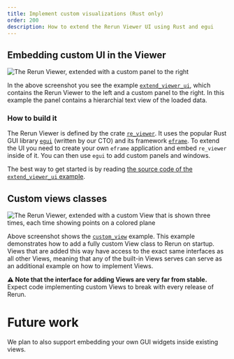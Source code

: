 ```yaml
---
title: Implement custom visualizations (Rust only)
order: 200
description: How to extend the Rerun Viewer UI using Rust and egui
---
```


## Embedding custom UI in the Viewer

![The Rerun Viewer, extended with a custom panel to the right](https://github.com/rerun-io/rerun/assets/1148717/cbbad63e-9b18-4e54-bafe-b6ffd723f63e)

In the above screenshot you see the example [`extend_viewer_ui`](https://github.com/rerun-io/rerun/tree/main/examples/rust/extend_viewer_ui), which contains the Rerun Viewer to the left and a custom panel to the right. In this example the panel contains a hierarchial text view of the loaded data.

### How to build it

The Rerun Viewer is defined by the crate [`re_viewer`](https://github.com/rerun-io/rerun/tree/main/crates/viewer/re_viewer). It uses the popular Rust GUI library [`egui`](https://github.com/emilk/egui) (written by our CTO) and its framework [`eframe`](https://github.com/emilk/egui/tree/master/crates/eframe). To extend the UI you need to create your own `eframe` application and embed `re_viewer` inside of it. You can then use `egui` to add custom panels and windows.

The best way to get started is by reading [the source code of the `extend_viewer_ui` example](https://github.com/rerun-io/rerun/tree/main/examples/rust/extend_viewer_ui).


## Custom views classes

<picture>
  <source media="(max-width: 480px)" srcset="https://static.rerun.io/custom_space_view/e05a073d64003645b6af6de91b068c2f646c1b8a/480w.jpeg">
  <source media="(max-width: 768px)" srcset="https://static.rerun.io/custom_space_view/e05a073d64003645b6af6de91b068c2f646c1b8a/768w.jpeg">
  <source media="(max-width: 1024px)" srcset="https://static.rerun.io/custom_space_view/e05a073d64003645b6af6de91b068c2f646c1b8a/1024w.jpeg">
  <source media="(max-width: 1200px)" srcset="https://static.rerun.io/custom_space_view/e05a073d64003645b6af6de91b068c2f646c1b8a/1200w.jpeg">
  <img src="https://static.rerun.io/custom_space_view/e05a073d64003645b6af6de91b068c2f646c1b8a/full.jpeg" alt="The Rerun Viewer, extended with a custom View that is shown three times, each time showing points on a colored plane">
</picture>


Above screenshot shows the [`custom_view`](https://github.com/rerun-io/rerun/tree/main/examples/rust/custom_view) example.
This example demonstrates how to add a fully custom View class to Rerun on startup.
Views that are added this way have access to the exact same interfaces as all other Views,
meaning that any of the built-in Views serves can serve as an additional example on how to implement Views.

**⚠️ Note that the interface for adding Views are very far from stable.** Expect code implementing custom Views to break with every release of Rerun.

# Future work
We plan to also support embedding your own GUI widgets inside existing views.
